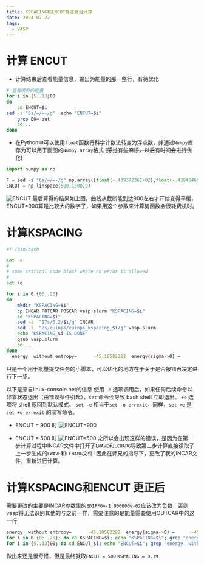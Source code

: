 ```yaml
---
title: KSPACING和ENCUT静态自洽计算
date: 2024-07-22
tags:
  - VASP
---
```


# 计算 ENCUT

- 计算结束后查看能量信息，输出为能量的那一整行，有待优化

```bash
# 查看所有的能量
for i in {5..13}00
do
	cd ENCUT=$i
sed -i "6s/=/=-/g" 	echo "ENCUT=$i"
	grep E0= out
	cd ..
done
```
- 在Python中可以使用`float`函数将科学计数法转变为浮点数，并通过`Numpy`库存为可以用于画图的`Numpy.array`格式
	~~(感觉有些麻烦，以后有时间会进行优化)~~

```python
import numpy as np

F = sed -i "6s/=/=-/g" np.array([float(-.43937236E+02),float(-.43940465E+02),float(-.43941336E+02),float(-.43941810E+02),float(-.43942189E+02),float(-.43942323E+02),float(-.43942176E+02),float(-.43942278E+02),float(-.43942356E+02)])
ENCUT = np.linspace(500,1300,9)
```
![ENCUT](CIPS_ENCUT.png)
最后算得的结果如上图。曲线从截断能到达900左右才开始变得平缓，ENCUT=900算是比较大的数字了，如果用这个参数来计算势函数会很耗费机时。
# 计算KSPACING

```bash
#! /bin/bash

set -e
#
# some critical code block where no error is allowed
#
set +e

for i in 0.{06..20}
do
    mkdir "KSPACING=$i"
    cp INCAR POTCAR POSCAR vasp.slurm "KSPACING=$i"
    cd "KSPACING=$i"
    sed -i  "17s/0.2/$i/g" INCAR
    sed -i  "2s/cuinps/cuinps_kspacing_$i/g" vasp.slurm
    echo "KSPACING_$i IS DONE"
    qsub vasp.slurm
    cd ..
done
  energy  without entropy=      -45.18582282  energy(sigma->0) =      -45.17483400

```
只是一个用于批量提交任务的小脚本，可以优化的地方在于关于是否报错再决定进行下一步。

以下是来自linux-console.net的信息
使用 `-e` 选项调用后，如果任何后续命令以非零状态退出（由错误条件引起），`set` 命令会导致 bash shell 立即退出。 `+e` 选项将 shell 返回到默认模式。 `set -e` 相当于`set -o errexit`。同样，`set +e` 是 `set +o errexit` 的简写命令。

- ENCUT = 900 时
![ENCUT=900](CIPS_900_KSPACING.png)

- ENCUT = 500 时
![ENCUT=500](CIPS_500_KSPACING.png)
之所以会出现这样的错误，是因为在第一步计算过程中INCAR文件中打开了`LWAVE`和`LCHARG`导致第二步计算直接读取了上一步生成的`LWAVE`和`LCHARG`文件!
因此在师兄的指导下，更改了我的INCAR文件，重新进行计算。
# 计算KSPACING和ENCUT 更正后

需要更改的主要是INCAR参数里的`EDIFFG=-1.000000e-02`应该改为负数，否则vasp将无法识别其他的与之前一样，需要注意的是能量需要使用OUTCAR中的这一行
```bash
energy  without entropy=      -45.18582282  energy(sigma->0) =      -45.17483400
for i in 0.{06..20}; do cd KSPACING=$i; echo "KSPACING=$i"; grep "energy  without" OUTCAR; cd ..; done
for i in {5..13}00; do cd ENCUT_$i; echo "ENCUT=$i"; grep "energy  without" OUTCAR; cd ..; done
```

做出来还是很奇怪，但是最终就取`ENCUT = 500` `KSPACING = 0.19`
